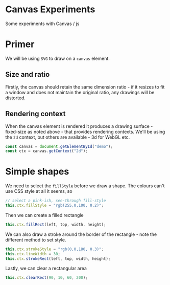 # Canvas Experiments

Some experiments with Canvas / js

# Primer

We will be using `SVG` to draw on a `canvas` element.

## Size and ratio

Firstly, the canvas should retain the same dimension ratio - if it resizes to fit a window and does not maintain the original ratio, any drawings will be distorted.

## Rendering context

When the canvas element is rendered it produces a drawing surface - fixed-size as noted above - that provides rendering contexts. We'll be using the `2d` context, but others are available - 3d for WebGL etc.

```js
const canvas = document.getElementById("demo");
const ctx = canvas.getContext("2d");
```

# Simple shapes

We need to select the `fillStyle` before we draw a shape. The colours can't use CSS style at all it seems, so

```js
// select a pink-ish, see-through fill-style
this.ctx.fillStyle = "rgb(255,0,100, 0.2)";
```

Then we can create a filled rectangle

```js
this.ctx.fillRect(left, top, width, height);
```

We can also draw a stroke around the border of the rectangle - note the different method to set style.

```js
this.ctx.strokeStyle = "rgb(0,0,180, 0.3)";
this.ctx.lineWidth = 30;
this.ctx.strokeRect(left, top, width, height);
```

Lastly, we can clear a rectangular area

```js
this.ctx.clearRect(90, 10, 60, 200);
```
